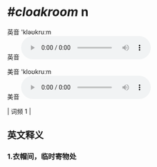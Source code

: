 # ***\#cloakroom*** n
英音 'kləʊkruːm  
英音
<audio src="./media/cloakroom1.aac" controls="controls"></audio>

美音 'kloʊkruːm  
美音
<audio src="./media/cloakroom2.aac" controls="controls"></audio>



| 词频 1 |  

英文释义
---
### 1.**衣帽间，临时寄物处**  


